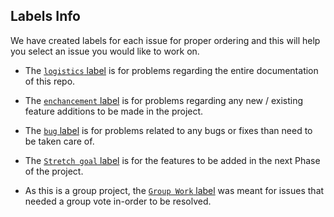 ## Labels Info

We have created labels for each issue for proper ordering and this will help you select an issue you would like to work on.

- The [`logistics` label](https://github.com/bradley-erickson/CmyPlot/projects/1?card_filter_query=label%3Alogistics) is for problems regarding the entire documentation of this repo.

- The [`enchancement` label](https://github.com/bradley-erickson/CmyPlot/projects/1?card_filter_query=label%3Aenhancement) is for problems regarding any new / existing feature additions to be made in the project.

- The [`bug` label](https://github.com/bradley-erickson/CmyPlot/projects/1?card_filter_query=label%3Abug) is for problems related to any bugs or fixes than need to be taken care of.

- The [`Stretch goal` label](https://github.com/bradley-erickson/CmyPlot/projects/1?card_filter_query=label%3A%22stretch+goal%22) is for the features to be added in the next Phase of the project.

- As this is a group project, the [`Group Work` label](https://github.com/bradley-erickson/CmyPlot/projects/1?card_filter_query=label%3A%22group+work%22) was meant for issues that needed a group vote in-order to be resolved.
